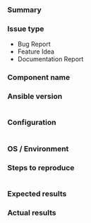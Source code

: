 <!--- Verify first that your issue is not already reported on GitHub -->
<!--- Also test if the latest release and devel branch are affected too -->
<!--- Complete *all* sections as described, this form is processed automatically -->

### Summary
<!--- Explain the problem briefly below -->

### Issue type
<!--- Pick one below and delete the rest -->
 - Bug Report
 - Feature Idea
 - Documentation Report

### Component name
<!--- Write the short name of the module, plugin, task or feature below, use your best guess if unsure -->

### Ansible version
<!--- Paste verbatim output from "ansible --version" between quotes -->
```paste below

```

### Configuration
<!--- Paste verbatim output from "ansible-config dump --only-changed" between quotes -->
```paste below

```

### OS / Environment
<!--- Provide all relevant information below, e.g. target OS versions, network device firmware, etc. -->

### Steps to reproduce
<!--- Describe exactly how to reproduce the problem, using a minimal test-case -->

<!--- Paste example playbooks or commands between quotes below -->
```yaml

```

<!--- HINT: You can paste gist.github.com links for larger files -->

### Expected results
<!--- Describe what you expected to happen when running the steps above -->

### Actual results
<!--- Describe what actually happened. If possible run with extra verbosity (-vvvv) -->

<!--- Paste verbatim command output between quotes -->
```paste below

```
